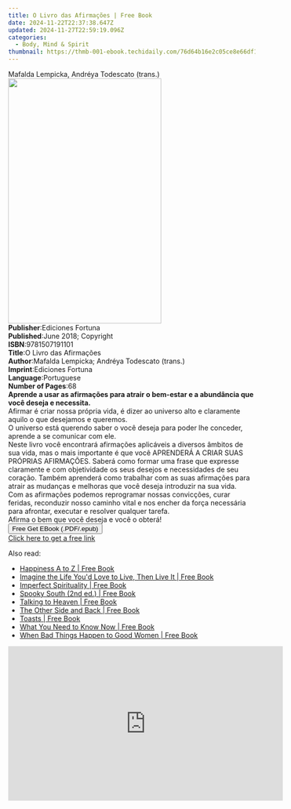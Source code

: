 ```yaml
---
title: O Livro das Afirmações | Free Book
date: 2024-11-22T22:37:38.647Z
updated: 2024-11-27T22:59:19.096Z
categories:
  - Body, Mind & Spirit
thumbnail: https://thmb-001-ebook.techidaily.com/76d64b16e2c05ce8e66df15b9c63564209ac7fd7bc7004608babc241fea8ce8d.jpg
---
```

<main id="book-container">
  <div class="flex flex-col">
    <div class="book-brief flex-1 py-6 px-4 sm:p-6 md:py-10 md:px-8">
      <!-- brief-->
      <div class="book-brief-main">
        Mafalda Lempicka, Andréya Todescato (trans.)
      </div>
    </div>
    <div
      class="book-meta-info flex-1 grid gap-4 col-start-1 col-end-3 row-start-1 sm:mb-6 sm:grid-cols-4 lg:gap-6 lg:col-start-2 lg:row-end-6 lg:row-span-6 lg:mb-0"
    >
      <div
        class="book-meta-info-left place-content-center mt-4 p-4 text-sm leading-6 col-start-2 col-span-2 dark:text-slate-400"
      >
        <img
          class="w-full h-500 object-cover rounded-lg sm:h-255 sm:col-span-2 lg:col-span-full"
          src="https://img-001-ebook.techidaily.com/e8a75195d3e4eee37146605ed5aec089be0257ab9bd72ac73ad2036ad1d8c268.jpg"
          alt=""
          width="312"
          height="500"
        />
      </div>
      <div
        class="book-meta-info-right mt-2 col-start-1 row-start-2 col-span-3 self-center"
      >
        <!-- meta data  -->
        <div class="flex flex-col px-4 md:px-8">
          <div class="flex-1">
            <strong>Publisher</strong>:<span class="px-2"
              >Ediciones Fortuna</span
            >
          </div>
          <div class="flex-1">
            <strong>Published</strong>:<span class="px-2"
              >June 2018; Copyright</span
            >
          </div>
          <div class="flex-1">
            <strong>ISBN</strong>:<span class="px-2">9781507191101</span>
          </div>
          <div class="flex-1">
            <strong>Title</strong>:<span class="px-2"
              >O Livro das Afirmações</span
            >
          </div>
          <div class="flex-1">
            <strong>Author</strong>:<span class="px-2"
              >Mafalda Lempicka; Andréya Todescato (trans.)</span
            >
          </div>
          <div class="flex-1">
            <strong>Imprint</strong>:<span class="px-2">Ediciones Fortuna</span>
          </div>
          <div class="flex-1">
            <strong>Language</strong>:<span class="px-2">Portuguese</span>
          </div>
          <div class="flex-1">
            <strong>Number of Pages</strong>:<span class="px-2">68</span>
          </div>
        </div>
      </div>
    </div>
    <div class="book-description flex-1 py-6 px-4 sm:p-6 md:py-10 md:px-8">
      <div class="book-description-main">
        <div accordion-content="" id="description">
          <b
            >Aprende a usar as afirmações para atrair o bem-estar e a abundância
            que você deseja e necessita.</b
          ><br />Afirmar é criar nossa própria vida, é dizer ao universo alto e
          claramente aquilo o que desejamos e queremos.<br />O universo está
          querendo saber o você deseja para poder lhe conceder, aprende a se
          comunicar com ele.<br />Neste livro você encontrará afirmações
          aplicáveis a diversos âmbitos de sua vida, mas o mais importante é que
          você APRENDERÁ A CRIAR SUAS PRÓPRIAS AFIRMAÇÕES. Saberá como formar
          uma frase que expresse claramente e com objetividade os seus desejos e
          necessidades de seu coração. Também aprenderá como trabalhar com as
          suas afirmações para atrair as mudanças e melhoras que você deseja
          introduzir na sua vida.<br />Com as afirmações podemos reprogramar
          nossas convicções, curar feridas, reconduzir nosso caminho vital e nos
          encher da força necessária para afrontar, executar e resolver qualquer
          tarefa.<br />Afirma o bem que você deseja e você o obterá!&nbsp;<br />
        </div>
      </div>
    </div>
    <div class="book-excerpts flex-1 py-6 px-4 sm:p-6 md:py-10 md:px-8"></div>
    <div
      class="book-about-author flex-1 py-6 px-4 sm:p-6 md:py-10 md:px-8"
    ></div>
    <div class="book-free-get flex-1 py-6 px-4 sm:p-6 md:py-10 md:px-8">
      <button
        id="btn-free-get"
        class="bg-blue-500 hover:bg-blue-700 text-white font-bold py-2 px-4 rounded"
      >
        Free Get EBook (.PDF/.epub)
      </button>
      <div id="countdown-display" class="px-2 text-lg mt-2"></div>
      <a
        id="free-link"
        class="hidden bg-blue-500 hover:bg-blue-700 text-white font-bold py-2 px-4 rounded"
        href="https://www.ebooks.com/en-us/book/95869683/o-livro-das-afirma-es/mafalda-lempicka/"
        target="_blank"
        >Click here to get a free link</a
      >
    </div>
    <script>
      let countdownTime = 0;
      let countdownInterval = null;
      document
        .getElementById('btn-free-get')
        .addEventListener('click', startCountdown);
      function startCountdown() {
        countdownTime = new Date().getTime() + 60000 * 3;
        countdownInterval = setInterval(updateCountdown, 1000);
        document.getElementById('btn-free-get').disabled = true;
        document
          .getElementById('btn-free-get')
          .classList.add('bg-gray-500', 'cursor-not-allowed');
      }
      function updateCountdown() {
        let currentTime = new Date().getTime();
        let timeLeft = countdownTime - currentTime;
        let secondsLeft = Math.floor(timeLeft / 1000);
        document.getElementById('countdown-display').innerHTML =
          `Remaining time: ${secondsLeft} seconds.`;
        if (secondsLeft <= 0) {
          clearInterval(countdownInterval);
          document.getElementById('btn-free-get').classList.add('hidden');
          document.getElementById('free-link').classList.remove('hidden');
          document.getElementById('countdown-display').innerHTML = '';
        }
      }
    </script>
  </div>
</main>

<ins class="adsbygoogle"
      style="display:block"
      data-ad-client="ca-pub-7571918770474297"
      data-ad-slot="8358498916"
      data-ad-format="auto"
      data-full-width-responsive="true"></ins>
    

<span class="atpl-alsoreadstyle">Also read:</span>
<div><ul>
<li><a href="https://novels-ebooks.techidaily.com/2622884-9781632280138-happiness-a-to-z/"><u>Happiness A to Z | Free Book</u></a></li>
<li><a href="https://novels-ebooks.techidaily.com/2622279-9781632280015-imagine-the-life-youd-love-to-live-then-live-it/"><u>Imagine the Life You'd Love to Live, Then Live It | Free Book</u></a></li>
<li><a href="https://novels-ebooks.techidaily.com/2622874-9781936740277-imperfect-spirituality/"><u>Imperfect Spirituality | Free Book</u></a></li>
<li><a href="https://novels-ebooks.techidaily.com/2618225-9781493019182-spooky-south-2nd-ed/"><u>Spooky South (2nd ed.) | Free Book</u></a></li>
<li><a href="https://novels-ebooks.techidaily.com/261836-9781101191422-talking-to-heaven/"><u>Talking to Heaven | Free Book</u></a></li>
<li><a href="https://novels-ebooks.techidaily.com/261892-9781101209219-the-other-side-and-back/"><u>The Other Side and Back | Free Book</u></a></li>
<li><a href="https://novels-ebooks.techidaily.com/2622877-9781936740994-toasts/"><u>Toasts | Free Book</u></a></li>
<li><a href="https://novels-ebooks.techidaily.com/2622859-9781632280367-what-you-need-to-know-now/"><u>What You Need to Know Now | Free Book</u></a></li>
<li><a href="https://novels-ebooks.techidaily.com/2622858-9781632280305-when-bad-things-happen-to-good-women/"><u>When Bad Things Happen to Good Women | Free Book</u></a></li>
</ul></div>

<!-- affiliate ads begin -->
<iframe width="560" height="315" src="https://www.youtube.com/embed/6kzbT13ds3M?si=hBInu0Or-cX2ANJF&autoplay=1" title="YouTube video player" frameborder="0" allow="accelerometer; autoplay; clipboard-write; encrypted-media; gyroscope; picture-in-picture; web-share" referrerpolicy="strict-origin-when-cross-origin" allowfullscreen></iframe>
<!-- affiliate ads end -->

